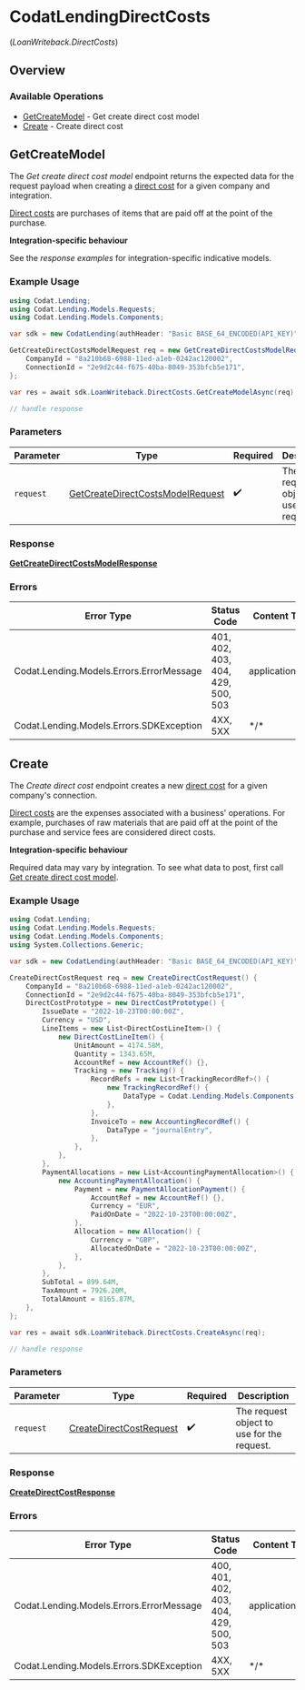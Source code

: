 # CodatLendingDirectCosts
(*LoanWriteback.DirectCosts*)

## Overview

### Available Operations

* [GetCreateModel](#getcreatemodel) - Get create direct cost model
* [Create](#create) - Create direct cost

## GetCreateModel

The *Get create direct cost model* endpoint returns the expected data for the request payload when creating a [direct cost](https://docs.codat.io/lending-api#/schemas/DirectCost) for a given company and integration.

[Direct costs](https://docs.codat.io/lending-api#/schemas/DirectCost) are purchases of items that are paid off at the point of the purchase.

**Integration-specific behaviour**

See the *response examples* for integration-specific indicative models.


### Example Usage

```csharp
using Codat.Lending;
using Codat.Lending.Models.Requests;
using Codat.Lending.Models.Components;

var sdk = new CodatLending(authHeader: "Basic BASE_64_ENCODED(API_KEY)");

GetCreateDirectCostsModelRequest req = new GetCreateDirectCostsModelRequest() {
    CompanyId = "8a210b68-6988-11ed-a1eb-0242ac120002",
    ConnectionId = "2e9d2c44-f675-40ba-8049-353bfcb5e171",
};

var res = await sdk.LoanWriteback.DirectCosts.GetCreateModelAsync(req);

// handle response
```

### Parameters

| Parameter                                                                                     | Type                                                                                          | Required                                                                                      | Description                                                                                   |
| --------------------------------------------------------------------------------------------- | --------------------------------------------------------------------------------------------- | --------------------------------------------------------------------------------------------- | --------------------------------------------------------------------------------------------- |
| `request`                                                                                     | [GetCreateDirectCostsModelRequest](../../Models/Requests/GetCreateDirectCostsModelRequest.md) | :heavy_check_mark:                                                                            | The request object to use for the request.                                                    |

### Response

**[GetCreateDirectCostsModelResponse](../../Models/Requests/GetCreateDirectCostsModelResponse.md)**

### Errors

| Error Type                               | Status Code                              | Content Type                             |
| ---------------------------------------- | ---------------------------------------- | ---------------------------------------- |
| Codat.Lending.Models.Errors.ErrorMessage | 401, 402, 403, 404, 429, 500, 503        | application/json                         |
| Codat.Lending.Models.Errors.SDKException | 4XX, 5XX                                 | \*/\*                                    |

## Create

The *Create direct cost* endpoint creates a new [direct cost](https://docs.codat.io/lending-api#/schemas/DirectCost) for a given company's connection.

[Direct costs](https://docs.codat.io/lending-api#/schemas/DirectCost) are the expenses associated with a business' operations. For example, purchases of raw materials that are paid off at the point of the purchase and service fees are considered direct costs.

**Integration-specific behaviour**

Required data may vary by integration. To see what data to post, first call [Get create direct cost model](https://docs.codat.io/lending-api#/operations/get-create-directCosts-model).

### Example Usage

```csharp
using Codat.Lending;
using Codat.Lending.Models.Requests;
using Codat.Lending.Models.Components;
using System.Collections.Generic;

var sdk = new CodatLending(authHeader: "Basic BASE_64_ENCODED(API_KEY)");

CreateDirectCostRequest req = new CreateDirectCostRequest() {
    CompanyId = "8a210b68-6988-11ed-a1eb-0242ac120002",
    ConnectionId = "2e9d2c44-f675-40ba-8049-353bfcb5e171",
    DirectCostPrototype = new DirectCostPrototype() {
        IssueDate = "2022-10-23T00:00:00Z",
        Currency = "USD",
        LineItems = new List<DirectCostLineItem>() {
            new DirectCostLineItem() {
                UnitAmount = 4174.58M,
                Quantity = 1343.65M,
                AccountRef = new AccountRef() {},
                Tracking = new Tracking() {
                    RecordRefs = new List<TrackingRecordRef>() {
                        new TrackingRecordRef() {
                            DataType = Codat.Lending.Models.Components.TrackingRecordRefDataType.TrackingCategories,
                        },
                    },
                    InvoiceTo = new AccountingRecordRef() {
                        DataType = "journalEntry",
                    },
                },
            },
        },
        PaymentAllocations = new List<AccountingPaymentAllocation>() {
            new AccountingPaymentAllocation() {
                Payment = new PaymentAllocationPayment() {
                    AccountRef = new AccountRef() {},
                    Currency = "EUR",
                    PaidOnDate = "2022-10-23T00:00:00Z",
                },
                Allocation = new Allocation() {
                    Currency = "GBP",
                    AllocatedOnDate = "2022-10-23T00:00:00Z",
                },
            },
        },
        SubTotal = 899.64M,
        TaxAmount = 7926.20M,
        TotalAmount = 8165.87M,
    },
};

var res = await sdk.LoanWriteback.DirectCosts.CreateAsync(req);

// handle response
```

### Parameters

| Parameter                                                                   | Type                                                                        | Required                                                                    | Description                                                                 |
| --------------------------------------------------------------------------- | --------------------------------------------------------------------------- | --------------------------------------------------------------------------- | --------------------------------------------------------------------------- |
| `request`                                                                   | [CreateDirectCostRequest](../../Models/Requests/CreateDirectCostRequest.md) | :heavy_check_mark:                                                          | The request object to use for the request.                                  |

### Response

**[CreateDirectCostResponse](../../Models/Requests/CreateDirectCostResponse.md)**

### Errors

| Error Type                               | Status Code                              | Content Type                             |
| ---------------------------------------- | ---------------------------------------- | ---------------------------------------- |
| Codat.Lending.Models.Errors.ErrorMessage | 400, 401, 402, 403, 404, 429, 500, 503   | application/json                         |
| Codat.Lending.Models.Errors.SDKException | 4XX, 5XX                                 | \*/\*                                    |